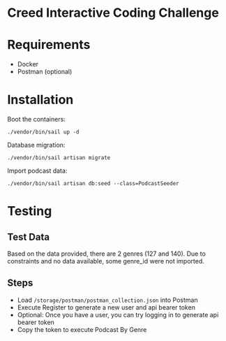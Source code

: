 # Creed Interactive Coding Challenge

# Requirements
- Docker
- Postman (optional)

# Installation

Boot the containers:
```
./vendor/bin/sail up -d 
```

Database migration:
```
./vendor/bin/sail artisan migrate
```

Import podcast data:
```
./vendor/bin/sail artisan db:seed --class=PodcastSeeder
```

# Testing

## Test Data
Based on the data provided, there are 2 genres (127 and 140). Due to constraints and no data available, some genre_id were not imported.

## Steps
- Load `/storage/postman/postman_collection.json` into Postman
- Execute Register to generate a new user and api bearer token
- Optional: Once you have a user, you can try logging in to generate api bearer token
- Copy the token to execute Podcast By Genre
